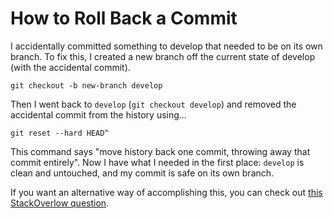 # How to Roll Back a Commit

I accidentally committed something to develop that needed to be on its own branch.
To fix this, I created a new branch off the current state of develop (with the accidental commit).

    git checkout -b new-branch develop

Then I went back to `develop` (`git checkout develop`) and removed the accidental commit from the history using...

    git reset --hard HEAD^
    
This command says "move history back one commit, throwing away that commit entirely".
Now I have what I needed in the first place: `develop` is clean and untouched, and my commit is safe on its own branch.

If you want an alternative way of accomplishing this, you can check out [this StackOverlow question](http://stackoverflow.com/questions/2941517/how-to-fix-committing-to-the-wrong-git-branch).

